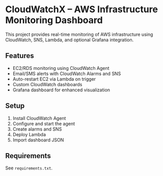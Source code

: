 # CloudWatchX – AWS Infrastructure Monitoring Dashboard

This project provides real-time monitoring of AWS infrastructure using CloudWatch, SNS, Lambda, and optional Grafana integration.

## Features
- EC2/RDS monitoring using CloudWatch Agent
- Email/SMS alerts with CloudWatch Alarms and SNS
- Auto-restart EC2 via Lambda on trigger
- Custom CloudWatch dashboards
- Grafana dashboard for enhanced visualization

## Setup
1. Install CloudWatch Agent
2. Configure and start the agent
3. Create alarms and SNS
4. Deploy Lambda
5. Import dashboard JSON

## Requirements
See `requirements.txt`.
